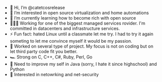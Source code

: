 - 👋 Hi, I’m @catetcosrelease
- 👀 I’m interested in open source virtualization and home automations
- 🌱 I’m currently learning how to become rich with open source
- 👨🏻‍💻 Working for one of the biggest managed services rovider. I'm committed in datacenters and infrastructure services.
- ⚡ Fun fact: hated Linux until a classmate let me try. I had to try it again someting to let me convince myself it would be my passion.
- 🚀 Worked on several type of project. My focus is not on coding but on let third party code fit you better.
- 🏎️ Strong on C, C++, C#, Ruby, Perl, Go
- 🚜 Need to improve my self in Java (sorry, I hate it since highschool) and Python
- 🛜 Interested in netowrking and net-security

<!---
catetcosrelease/catetcosrelease is a ✨ special ✨ repository because its `README.md` (this file) appears on your GitHub profile.
You can click the Preview link to take a look at your changes.
--->

